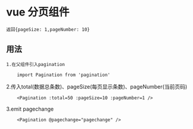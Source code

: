 # vue 分页组件
	
	返回{pageSize: 1,pageNumber: 10}

## 用法
	1.在父组件引入pagination

```
	import Pagination from 'pagination'
```
2.传入total(数据总条数)、pageSize(每页显示条数)、pageNumber(当前页码)
```
	<Pagination :total=50 :pageSize=10 :pageNumber=1 />
```
3.emit pagechange
```
	<Pagination @pagechange="pagechange" />
```
